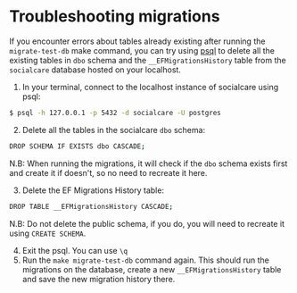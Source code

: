 # Troubleshooting migrations

If you encounter errors about tables already existing after running the `migrate-test-db` make command,
you can try using [psql](https://www.postgresql.org/docs/current/app-psql.html)
to delete all the existing tables in `dbo` schema and the `__EFMigrationsHistory` table from the `socialcare` database hosted on your localhost.

1. In your terminal, connect to the localhost instance of socialcare using psql:

```sh
$ psql -h 127.0.0.1 -p 5432 -d socialcare -U postgres
```

2. Delete all the tables in the socialcare `dbo` schema:

```sh
DROP SCHEMA IF EXISTS dbo CASCADE;
```
N.B: When running the migrations, it will check if the `dbo` schema exists first and create it if doesn't, so no need to recreate it here.

3. Delete the EF Migrations History table:
```sh
DROP TABLE __EFMigrationsHistory CASCADE;
```

N.B: Do not delete the public schema, if you do, you will need to recreate it using `CREATE SCHEMA`.

4. Exit the psql. You can use `\q`
5. Run the `make migrate-test-db` command again. This should run the migrations on the database, create a new `__EFMigrationsHistory` table and save the new migration history there.
